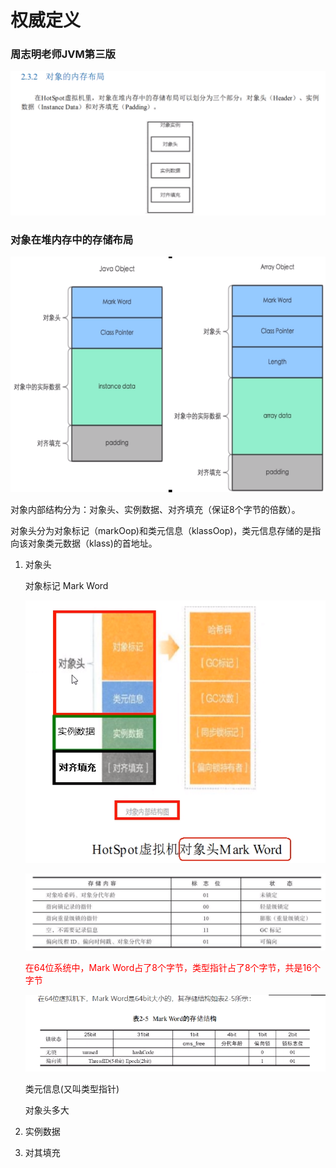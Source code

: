 # 权威定义

### 周志明老师JVM第三版

![image-20230723152446040](images/1.周志明老师JVM第三版.png)

### 对象在堆内存中的存储布局

![image-20230723155600930](images/2.对象在堆内存中的存储布局.png)

对象内部结构分为：对象头、实例数据、对齐填充（保证8个字节的倍数）。

对象头分为对象标记（markOop)和类元信息（klassOop)，类元信息存储的是指向该对象类元数据（klass)的首地址。

1. 对象头

   对象标记 Mark Word

   ![image-20230724225623357](images/3.对象头保存的数据.png)

   ![image-20230724225756888](images/4.保存数据.png)

   <font color = 'red'>在64位系统中，Mark Word占了8个字节，类型指针占了8个字节，共是16个字节</font>

   ![image-20230724230326466](images/5.mark-word存储结构.png)

   类元信息(又叫类型指针)

   对象头多大

2. 实例数据

3. 对其填充









